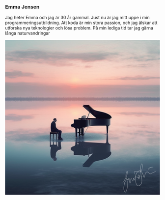 ### Emma Jensen
Jag heter Emma och jag är 30 år gammal. Just nu är jag mitt uppe i min programmeringsutbildning. Att koda är min stora passion, och jag älskar att utforska nya teknologier och lösa problem. På min lediga tid tar jag gärna långa naturvandringar

![pic](/Img/pianoman.png)
